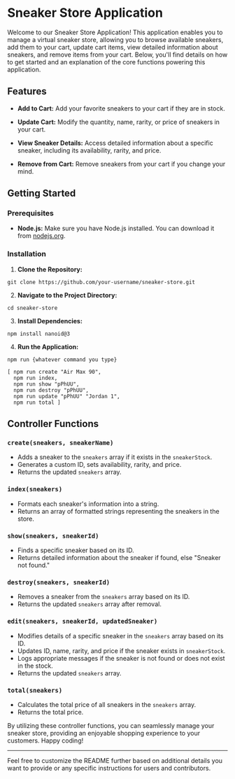 # Sneaker Store Application

Welcome to our Sneaker Store Application! This application enables you to manage a virtual sneaker store, allowing you to browse available sneakers, add them to your cart, update cart items, view detailed information about sneakers, and remove items from your cart. Below, you'll find details on how to get started and an explanation of the core functions powering this application.

## Features

- **Add to Cart:** Add your favorite sneakers to your cart if they are in stock.

- **Update Cart:** Modify the quantity, name, rarity, or price of sneakers in your cart.

- **View Sneaker Details:** Access detailed information about a specific sneaker, including its availability, rarity, and price.

- **Remove from Cart:** Remove sneakers from your cart if you change your mind.

## Getting Started

### Prerequisites

- **Node.js:** Make sure you have Node.js installed. You can download it from [nodejs.org](https://nodejs.org/).

### Installation

1. **Clone the Repository:**

```git clone https://github.com/your-username/sneaker-store.git```

2. **Navigate to the Project Directory:**

```cd sneaker-store```

3. **Install Dependencies:**

```npm install nanoid@3```

4. **Run the Application:**

```npm run {whatever command you type}```
```
[ npm run create "Air Max 90", 
  npm run index, 
  npm run show "pPhUU", 
  npm run destroy "pPhUU", 
  npm run update "pPhUU" "Jordan 1", 
  npm run total ]
```
## Controller Functions

### `create(sneakers, sneakerName)`
- Adds a sneaker to the `sneakers` array if it exists in the `sneakerStock`.
- Generates a custom ID, sets availability, rarity, and price.
- Returns the updated `sneakers` array.

### `index(sneakers)`
- Formats each sneaker's information into a string.
- Returns an array of formatted strings representing the sneakers in the store.

### `show(sneakers, sneakerId)`
- Finds a specific sneaker based on its ID.
- Returns detailed information about the sneaker if found, else "Sneaker not found."

### `destroy(sneakers, sneakerId)`
- Removes a sneaker from the `sneakers` array based on its ID.
- Returns the updated `sneakers` array after removal.

### `edit(sneakers, sneakerId, updatedSneaker)`
- Modifies details of a specific sneaker in the `sneakers` array based on its ID.
- Updates ID, name, rarity, and price if the sneaker exists in `sneakerStock`.
- Logs appropriate messages if the sneaker is not found or does not exist in the stock.
- Returns the updated `sneakers` array.

### `total(sneakers)`
- Calculates the total price of all sneakers in the `sneakers` array.
- Returns the total price.

By utilizing these controller functions, you can seamlessly manage your sneaker store, providing an enjoyable shopping experience to your customers. Happy coding!

---

Feel free to customize the README further based on additional details you want to provide or any specific instructions for users and contributors.